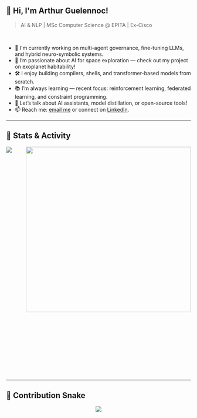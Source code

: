 ## 👋 Hi, I'm Arthur Guelennoc!
> AI & NLP | MSc Computer Science @ EPITA | Ex-Cisco

<br />

- 🤖 I'm currently working on multi-agent governance, fine-tuning LLMs, and hybrid neuro-symbolic systems.
- 🌌 I’m passionate about AI for space exploration — check out my project on exoplanet habitability!
- 🛠 I enjoy building compilers, shells, and transformer-based models from scratch.
- 📚 I’m always learning — recent focus: reinforcement learning, federated learning, and constraint programming.
- 💬 Let’s talk about AI assistants, model distillation, or open-source tools!
- 📫 Reach me: [email me](mailto:arthur.guelennoc@gmail.com) or connect on [LinkedIn](https://www.linkedin.com/in/arthurguelennoc/).

---

## 🧠 Stats & Activity

<a href="http://ionicabizau.github.io/github-profile-languages/?user=%2540AntitheticalElysium">
  <img align="left" src="https://github-readme-stats.vercel.app/api/top-langs/?username=AntitheticalElysium&count_private=true&langs_count=9&hide=jupyter%20notebook,tex&layout=compact" />
</a>
<a href="https://coderstats.github.io/github/#AntitheticalElysium">
  <img align="right" width="450" src="https://github-readme-stats.vercel.app/api?username=AntitheticalElysium&show_icons=true&count_private=true" />
</a>

<br clear="both" />
<br />
<br />
<br />
<br />
<br />
<br />
<br />
<br />
<br />
<br />

---

## 🐍 Contribution Snake

<p align="center">
    <img align="center" src="https://raw.githubusercontent.com/arthurguelennoc/arthurguelennoc/output/github-snake.svg" />
</p>
